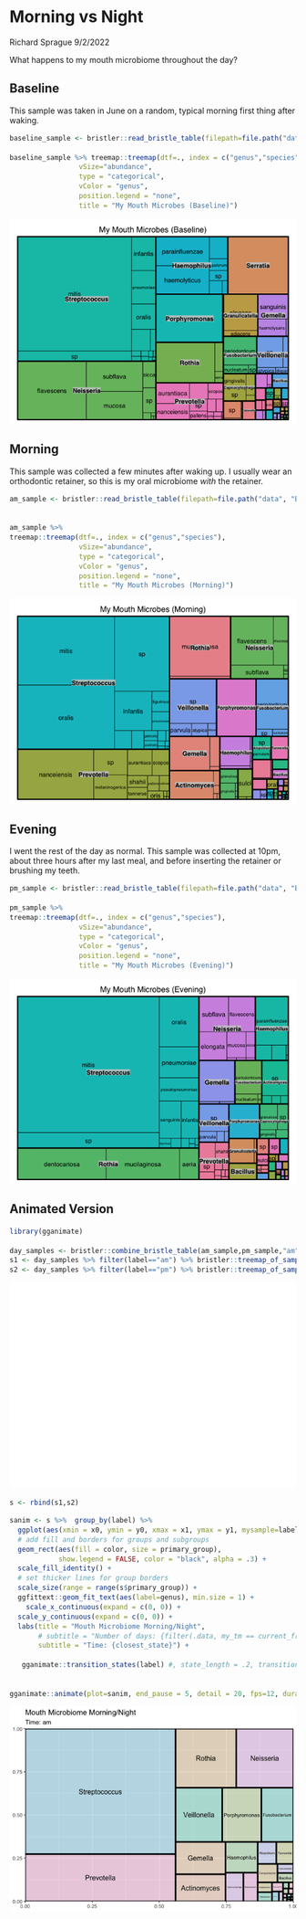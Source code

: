 Morning vs Night
================
Richard Sprague
9/2/2022

What happens to my mouth microbiome throughout the day?

## Baseline

This sample was taken in June on a random, typical morning first thing
after waking.

``` r
baseline_sample <- bristler::read_bristle_table(filepath=file.path("data", "BristleHealthRaw.xlsx"))

baseline_sample %>% treemap::treemap(dtf=., index = c("genus","species"),
                 vSize="abundance",
                 type = "categorical",
                 vColor = "genus",
                 position.legend = "none",
                 title = "My Mouth Microbes (Baseline)")
```

![](bristle_day_files/figure-gfm/unnamed-chunk-1-1.png)<!-- -->

## Morning

This sample was collected a few minutes after waking up. I usually wear
an orthodontic retainer, so this is my oral microbiome *with* the
retainer.

``` r
am_sample <- bristler::read_bristle_table(filepath=file.path("data", "Bristle-2022-08-02-AM.xlsx"))


am_sample %>% 
treemap::treemap(dtf=., index = c("genus","species"),
                 vSize="abundance",
                 type = "categorical",
                 vColor = "genus",
                 position.legend = "none",
                 title = "My Mouth Microbes (Morning)")
```

![](bristle_day_files/figure-gfm/unnamed-chunk-2-1.png)<!-- -->

## Evening

I went the rest of the day as normal. This sample was collected at 10pm,
about three hours after my last meal, and before inserting the retainer
or brushing my teeth.

``` r
pm_sample <- bristler::read_bristle_table(filepath=file.path("data", "Bristle-2022-08-02-PM.xlsx"))

pm_sample %>% 
treemap::treemap(dtf=., index = c("genus","species"),
                 vSize="abundance",
                 type = "categorical",
                 vColor = "genus",
                 position.legend = "none",
                 title = "My Mouth Microbes (Evening)")
```

![](bristle_day_files/figure-gfm/unnamed-chunk-3-1.png)<!-- -->

## Animated Version

``` r
library(gganimate)

day_samples <- bristler::combine_bristle_table(am_sample,pm_sample,"am","pm")
s1 <- day_samples %>% filter(label=="am") %>% bristler::treemap_of_sample() %>% mutate(label = "am")
s2 <- day_samples %>% filter(label=="pm") %>% bristler::treemap_of_sample() %>% mutate(label = "pm")
```

![](bristle_day_files/figure-gfm/dayanimation_prep-1.png)<!-- -->

``` r
s <- rbind(s1,s2)
```

``` r
sanim <- s %>%  group_by(label) %>%
  ggplot(aes(xmin = x0, ymin = y0, xmax = x1, ymax = y1, mysample=label)) +
  # add fill and borders for groups and subgroups
  geom_rect(aes(fill = color, size = primary_group),
            show.legend = FALSE, color = "black", alpha = .3) +
  scale_fill_identity() +
  # set thicker lines for group borders
  scale_size(range = range(s$primary_group)) +
  ggfittext::geom_fit_text(aes(label=genus), min.size = 1) +
    scale_x_continuous(expand = c(0, 0)) +
  scale_y_continuous(expand = c(0, 0)) +  
  labs(title = "Mouth Microbiome Morning/Night",
       # subtitle = "Number of days: {filter(.data, my_tm == current_frame) %>% pull(sample) %>% .[[1]]}") +
       subtitle = "Time: {closest_state}") +
  
   gganimate::transition_states(label) #, state_length = .2, transition_length = .40) 
  

gganimate::animate(plot=sanim, end_pause = 5, detail = 20, fps=12, duration = 3)
```

![](bristle_day_files/figure-gfm/dayanimation-1.gif)<!-- -->
